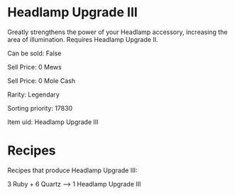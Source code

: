 # Headlamp Upgrade III

Greatly strengthens the power of your Headlamp accessory, increasing the area of illumination. Requires Headlamp Upgrade II.

Can be sold: False

Sell Price: 0 Mews

Sell Price: 0 Mole Cash

Rarity: Legendary

Sorting priority: 17830

Item uid: Headlamp Upgrade III

# Recipes

Recipes that produce Headlamp Upgrade III:

3 Ruby + 6 Quartz --> 1 Headlamp Upgrade III